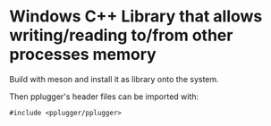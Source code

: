 # Windows C++ Library that allows writing/reading to/from other processes memory

Build with meson and install it as library onto the system.

Then pplugger's header files can be imported with:

```
#include <pplugger/pplugger>
```
